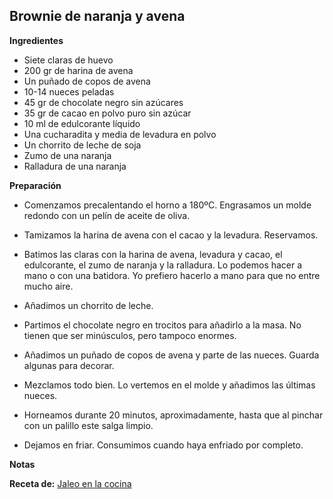 ## Brownie de naranja y avena

**Ingredientes**

- Siete claras de huevo
- 200 gr de harina de avena
- Un puñado de copos de avena
- 10-14 nueces peladas
- 45 gr de chocolate negro sin azúcares
- 35 gr de cacao en polvo puro sin azúcar
- 10 ml de edulcorante líquido
- Una cucharadita y media de levadura en polvo
- Un chorrito de leche de soja
- Zumo de una naranja
- Ralladura de una naranja

**Preparación**

- Comenzamos precalentando el horno a 180ºC. Engrasamos un molde redondo con un pelín de aceite de oliva.

- Tamizamos la harina de avena con el cacao y la levadura. Reservamos.

- Batimos las claras con la harina de avena, levadura y cacao, el edulcorante, el zumo de naranja y la ralladura. Lo podemos hacer a mano o con una batidora. Yo prefiero hacerlo a mano para que no entre mucho aire.

- Añadimos un chorrito de leche.

- Partimos el chocolate negro en trocitos para añadirlo a la masa. No tienen que ser minúsculos, pero tampoco enormes.

- Añadimos un puñado de copos de avena y parte de las nueces. Guarda algunas para decorar.

- Mezclamos todo bien. Lo vertemos en el molde y añadimos las últimas nueces.

- Horneamos durante 20 minutos, aproximadamente, hasta que al pinchar con un palillo este salga limpio.

- Dejamos en friar. Consumimos cuando haya enfriado por completo.

**Notas**



**Receta de:** [Jaleo en la cocina](http://www.jaleoenlacocina.com/2016/06/brownie-de-naranja-y-avena-fitness.html)
